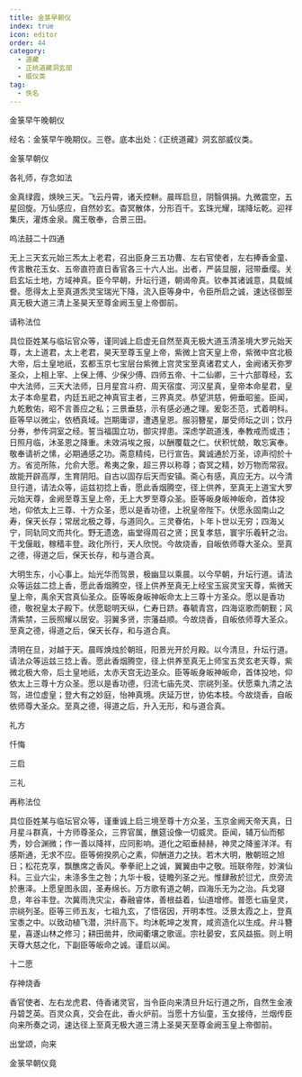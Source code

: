 ```yaml
---
title: 金箓早朝仪
index: true
icon: editor
order: 44
category:
  - 道藏
  - 正统道藏洞玄部
  - 威仪类
tag:
  - 佚名
---
```


金箓早午晚朝仪  

经名：金箓早午晚期仪。三卷。底本出处：《正统道藏》洞玄部威仪类。  

金箓早朝仪  

各礼师，存念如法  

金真绿霞，焕映三天。飞云丹霄，诸夭控軿。晨晖启旦，阴翳俱捐。九微震空，五星回旋。万仙感应，自然妙玄。杳冥散体，分形百千。玄珠光耀，瑞降坛乾。迎祥集庆，灌炼金泉。魔王敬奉，合景三田。  

呜法鼓二十四通  

无上三天玄元始三炁太上老君，召出臣身三五功曹、左右官使者，左右捧香金童、传言散花玉女、五帝直符直日香官各三十六人出。出者，严装显服，冠带垂缨。关启玄坛土地，方域神真。臣今早朝，升坛行道，朝谒帝真。钦奉其诸诚意，具载缄誊。愿得太上至真道炁灵宝瑞光下降，流入臣等身中，令臣所启之诚，速达径御至真无极大道三清上圣昊天至尊金阙玉皇上帝御前。  

请称法位  

具位臣姓某与临坛官众等，谨同诚上启虚无自然至真无极大道玉清圣境大罗元始天尊，太上道君，太上老君，昊天至尊玉皇上帝，紫微上宫天皇上帝，紫微中宫北极大帝，后土皇地祇，玄都玉京七宝层台紫微上宫灵宝至真诸君丈人，金阙诸天弥罗圣众，上相上宰、上保上傅、少保少傅、四师五帝、十二仙卿，三十六部尊经，玄中大法师，三天大法师，日月星宫斗府、周天宿度、河汉星真，皇帝本命星君，皇太子本命星君，内廷五祀之神真官主者，三界真灵。恭望洪慈，俯垂昭鉴。臣闻，九乾敷佑，昭不言善应之私；三景垂慈，示有感必通之理。爰彰丕范，式着明科。臣等早以微尘，依栖真域。岂期庸谬，遭遇皇恩。服羽簪星，屡受师坛之训；饮丹分券，参传洞室之经。誓当福国立功，御灾捍患。深虑学疏道浅，奉教戒而或违；日照月临，沐圣恩之降重。未效涓埃之报，以酬覆载之仁。伏积忧兢，敢忘寅奉。敬奉请祈之愫，必期通感之功。斋意精纯，已行宣告。冀诚通於万圣，谅声彻於十方。省览所陈，允俞大愿。希夷之象，超三界以称尊；杳冥之精，妙万物而常寂。故能开辟高厚，生育阴阳。自古以固存后天而安镇。斋心有感，真应无方。以今清旦行道，请法众等，运兹初捻上香，愿此香烟腾空，径上供养，至真无上道宝大罗元始天尊，金阙至尊玉皇上帝，无上大罗至尊众圣。臣等皈身皈神皈命，首体投地，仰依太上三尊、十方众圣，愿以是香功德，上祝皇帝陛下。伏愿永固南山之寿，保天长存；常居北极之尊，与道同久。三灵眷佑，卜年卜世以无穷；四海乂宁，同轨同文而共化。野无遗逸，庙堂得周召之贤；民复孝慈，寰宇乐羲轩之治。干戈偃戢，稼穑丰登。政化所行，天人欣悦。今故烧香，自皈依师尊大圣众。至真之德，得道之后，保天长存，和与道合真。  

大明生东，小心事上。灿光华而驾景，极幽显以乘晨。以今早朝，升坛行道。请法众等运兹二捻上香，愿此香烟腾空，径上供养至真无上经宝玉宸灵宝天尊，紫微天皇上帝，禹余天宫真仙圣众。臣等皈身皈神皈命太上三尊十方圣众。愿以是香功德，敬祝皇太子殿下。伏愿聪明天纵，仁寿日跻。春毓青宫，四海讴歌而朝觐；风清紫禁，三辰照耀以居安。羽翼多贤，宗藩益顺。今故烧香，自皈依师尊大圣众。至真之德，得道之后，保天长存，和与道合真。  

清明在旦，对越于天。晨晖焕烛於朝班，阳景光开於月殿。以今清旦，升坛行道。请法众等运兹三捻上香。愿此香烟腾空，径上供养至真无上师宝五灵玄老天尊，紫微北极大帝，后土皇地祇，太赤天宫无边圣众。臣等皈身皈神皈命，首体投地，仰依太上三尊十方众圣。愿以是香功德，归流七庙先灵、宗祧列圣。伏愿乘九清之法驾，进位虚皇；登大有之妙庭，怡神真境。庆延万世，协佑本枝。今故烧香，自皈依师尊大圣众。至真之德，得道之后，升入无形，和与道合真。  

礼方  

忏悔  

三启  

三礼  

再称法位  

具位臣姓某与临坛官众等，谨重诚上启三境至尊十方众圣，玉京金阙天帝天真，日月星斗群真，十方师尊圣众，三界官属，醮筵设像一切威灵。臣闻，辅万仙而郁秀，妙合渊微；作一善以降祥，应同影响。道化之昭垂赫赫，神灵之降鉴洋洋。有感斯通，无求不应。臣等俯揆夙心之素，仰酬道力之扶。若木大明，散朝班之旭日；松花克享，飘醮席之香风。拳拳祀上之诚，翼翼由中之敬。班联帝陛，妙演仙科。三业六尘，未涤多生之咎；九华十极，徒瞻列圣之光。惟肆赦於愆尤，庶旁流於惠泽。上愿皇图永固，圣寿绵长。万方歌有道之朝，四海乐无为之治。兵戈寝息，年谷丰登。次冀雨洗灾尘，春融睿体，善根益着，仙道增修。普愿七庙皇灵，宗祧列圣。臣等三师五友，七祖九玄，了悟宿因，开明本性。泛景太霞之上，登真宝黍之中。以致动植飞潜，洪纤高下。均沐乾坤之发育，咸资造化以生成。弁斗簪星，喜遂山林之修习；耕田凿井，欣闻衢壤之歌谣。宗社晏安，玄风益振。则上明天尊大慈之化，下副臣等皈命之诚。谨启以闻。  

十二愿  

存神烧香  

香官使者、左右龙虎君、侍香诸灵官，当令臣向来清旦升坛行道之所，自然生金液丹碧芝英。百灵众真，交会在此，香火炉前。当愿十方仙童，玉女接侍，兰烟传臣向来所奏之词，速达径上至真无极大道三清上圣昊天至尊金阙玉皇上帝御前。  

出堂颂，向来  

金箓早朝仪竟  
